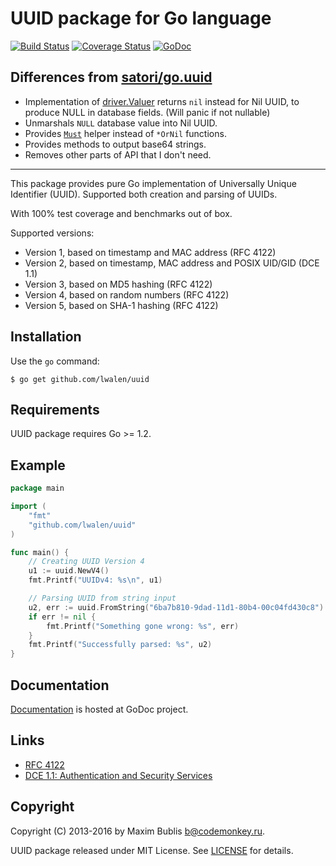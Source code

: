 # UUID package for Go language

[![Build Status](https://travis-ci.org/lwalen/uuid.png?branch=master)](https://travis-ci.org/lwalen/uuid)
[![Coverage Status](https://coveralls.io/repos/github/lwalen/uuid/badge.svg?branch=master)](https://coveralls.io/github/lwalen/uuid)
[![GoDoc](http://godoc.org/github.com/lwalen/uuid?status.png)](http://godoc.org/github.com/lwalen/uuid)

## Differences from [satori/go.uuid](https://github.com/satori/go.uuid)

* Implementation of [driver.Valuer](https://golang.org/pkg/database/sql/driver/#Valuer)
returns `nil` instead for Nil UUID, to produce NULL in database fields. (Will panic if not nullable)
* Unmarshals `NULL` database value into Nil UUID.
* Provides [`Must`](https://godoc.org/github.com/lwalen/uuid#Must) helper instead of `*OrNil` functions.
* Provides methods to output base64 strings.
* Removes other parts of API that I don't need.

***

This package provides pure Go implementation of Universally Unique Identifier (UUID). Supported both creation and parsing of UUIDs.

With 100% test coverage and benchmarks out of box.

Supported versions:
* Version 1, based on timestamp and MAC address (RFC 4122)
* Version 2, based on timestamp, MAC address and POSIX UID/GID (DCE 1.1)
* Version 3, based on MD5 hashing (RFC 4122)
* Version 4, based on random numbers (RFC 4122)
* Version 5, based on SHA-1 hashing (RFC 4122)

## Installation

Use the `go` command:

	$ go get github.com/lwalen/uuid

## Requirements

UUID package requires Go >= 1.2.

## Example

```go
package main

import (
	"fmt"
	"github.com/lwalen/uuid"
)

func main() {
	// Creating UUID Version 4
	u1 := uuid.NewV4()
	fmt.Printf("UUIDv4: %s\n", u1)

	// Parsing UUID from string input
	u2, err := uuid.FromString("6ba7b810-9dad-11d1-80b4-00c04fd430c8")
	if err != nil {
		fmt.Printf("Something gone wrong: %s", err)
	}
	fmt.Printf("Successfully parsed: %s", u2)
}
```

## Documentation

[Documentation](http://godoc.org/github.com/lwalen/uuid) is hosted at GoDoc project.

## Links
* [RFC 4122](http://tools.ietf.org/html/rfc4122)
* [DCE 1.1: Authentication and Security Services](http://pubs.opengroup.org/onlinepubs/9696989899/chap5.htm#tagcjh_08_02_01_01)

## Copyright

Copyright (C) 2013-2016 by Maxim Bublis <b@codemonkey.ru>.

UUID package released under MIT License.
See [LICENSE](https://github.com/lwalen/uuid/blob/master/LICENSE) for details.
